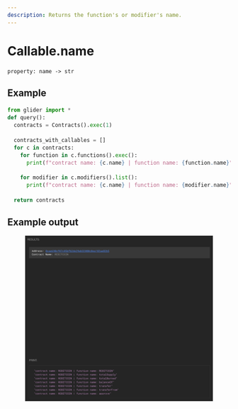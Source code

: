 ```yaml
---
description: Returns the function's or modifier's name.
---
```


# Callable.name

`property: name -> str`

## Example

```python
from glider import *
def query():
  contracts = Contracts().exec(1)

  contracts_with_callables = []
  for c in contracts:
    for function in c.functions().exec():
      print(f"contract name: {c.name} | function name: {function.name}")

    for modifier in c.modifiers().list():
      print(f"contract name: {c.name} | function name: {modifier.name}")

  return contracts
```

## Example output

<figure><img src="../../.gitbook/assets/image (135).png" alt=""><figcaption></figcaption></figure>
